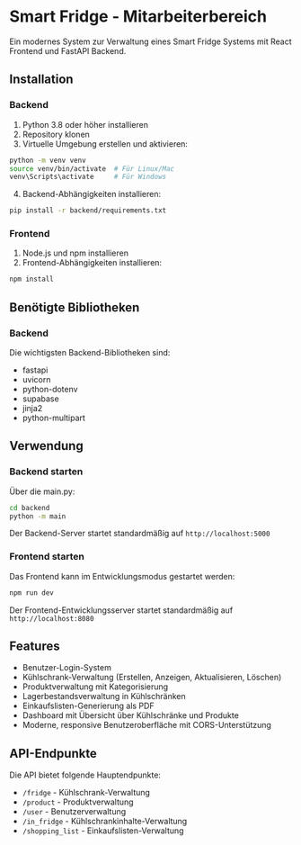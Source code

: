 # Smart Fridge - Mitarbeiterbereich

Ein modernes System zur Verwaltung eines Smart Fridge Systems mit React Frontend und FastAPI Backend.

## Installation

### Backend

1. Python 3.8 oder höher installieren
2. Repository klonen
3. Virtuelle Umgebung erstellen und aktivieren:
```bash
python -m venv venv
source venv/bin/activate  # Für Linux/Mac
venv\Scripts\activate     # Für Windows
```

4. Backend-Abhängigkeiten installieren:
```bash
pip install -r backend/requirements.txt
```

### Frontend

1. Node.js und npm installieren
2. Frontend-Abhängigkeiten installieren:
```bash
npm install
```

## Benötigte Bibliotheken

### Backend
Die wichtigsten Backend-Bibliotheken sind:
- fastapi
- uvicorn
- python-dotenv
- supabase
- jinja2
- python-multipart


## Verwendung

### Backend starten

Über die main.py:
```bash
cd backend
python -m main
```

Der Backend-Server startet standardmäßig auf `http://localhost:5000`

### Frontend starten
Das Frontend kann im Entwicklungsmodus gestartet werden:
```bash
npm run dev
```

Der Frontend-Entwicklungsserver startet standardmäßig auf `http://localhost:8080`

## Features
- Benutzer-Login-System 
- Kühlschrank-Verwaltung (Erstellen, Anzeigen, Aktualisieren, Löschen)
- Produktverwaltung mit Kategorisierung
- Lagerbestandsverwaltung in Kühlschränken
- Einkaufslisten-Generierung als PDF
- Dashboard mit Übersicht über Kühlschränke und Produkte
- Moderne, responsive Benutzeroberfläche mit CORS-Unterstützung

## API-Endpunkte

Die API bietet folgende Hauptendpunkte:
- `/fridge` - Kühlschrank-Verwaltung
- `/product` - Produktverwaltung
- `/user` - Benutzerverwaltung
- `/in_fridge` - Kühlschrankinhalte-Verwaltung
- `/shopping_list` - Einkaufslisten-Verwaltung